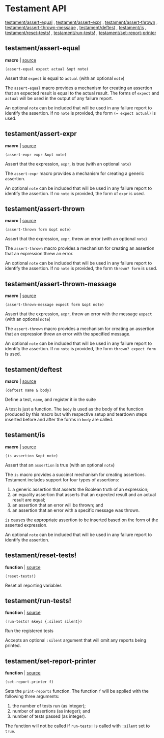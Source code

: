 # Testament API

[testament/assert-equal](#testamentassert-equal)
, [testament/assert-expr](#testamentassert-expr)
, [testament/assert-thrown](#testamentassert-thrown)
, [testament/assert-thrown-message](#testamentassert-thrown-message)
, [testament/deftest](#testamentdeftest)
, [testament/is](#testamentis)
, [testament/reset-tests!](#testamentreset-tests)
, [testament/run-tests!](#testamentrun-tests)
, [testament/set-report-printer](#testamentset-report-printer)

## testament/assert-equal

**macro**  | [source][1]

```janet
(assert-equal expect actual &opt note)
```

Assert that `expect` is equal to `actual` (with an optional `note`)

The `assert-equal` macro provides a mechanism for creating an assertion that
an expected result is equal to the actual result. The forms of `expect` and
`actual` will be used in the output of any failure report.

An optional `note` can be included that will be used in any failure report to
identify the assertion. If no `note` is provided, the form `(= expect actual)`
is used.

[1]: src/testament.janet#L203

## testament/assert-expr

**macro**  | [source][2]

```janet
(assert-expr expr &opt note)
```

Assert that the expression, `expr`, is true (with an optional `note`)

The `assert-expr` macro provides a mechanism for creating a generic assertion.

An optional `note` can be included that will be used in any failure report to
identify the assertion. If no `note` is provided, the form of `expr` is used.

[2]: src/testament.janet#L190

## testament/assert-thrown

**macro**  | [source][3]

```janet
(assert-thrown form &opt note)
```

Assert that the expression, `expr`, threw an error (with an optional `note`)

The `assert-thrown` macro provides a mechanism for creating an assertion that
an expression threw an error.

An optional `note` can be included that will be used in any failure report to
identify the assertion. If no `note` is provided, the form `thrown? form` is
used.

[3]: src/testament.janet#L219

## testament/assert-thrown-message

**macro**  | [source][4]

```janet
(assert-thrown-message expect form &opt note)
```

Assert that the expression, `expr`, threw an error with the message `expect`
(with an optional `note`)

The `assert-thrown` macro provides a mechanism for creating an assertion that
an expression threw an error with the specified message.

An optional `note` can be included that will be used in any failure report to
identify the assertion. If no `note` is provided, the form
`thrown? expect form` is used.

[4]: src/testament.janet#L235

## testament/deftest

**macro**  | [source][5]

```janet
(deftest name & body)
```

Define a test, `name`, and register it in the suite

A test is just a function. The `body` is used as the body of the function
produced by this macro but with respective setup and teardown steps inserted
before and after the forms in `body` are called.

[5]: src/testament.janet#L300

## testament/is

**macro**  | [source][6]

```janet
(is assertion &opt note)
```

Assert that an `assertion` is true (with an optional `note`)

The `is` macro provides a succinct mechanism for creating assertions.
Testament includes support for four types of assertions:

1. a generic assertion that asserts the Boolean truth of an expression;
2. an equality assertion that asserts that an expected result and an actual
   result are equal;
3. an assertion that an error will be thrown; and
4. an assertion that an error with a specific message was thrown.

`is` causes the appropriate assertion to be inserted based on the form of the
asserted expression.

An optional `note` can be included that will be used in any failure report to
identify the assertion.

[6]: src/testament.janet#L255

## testament/reset-tests!

**function**  | [source][7]

```janet
(reset-tests!)
```

Reset all reporting variables

[7]: src/testament.janet#L334

## testament/run-tests!

**function**  | [source][8]

```janet
(run-tests! &keys {:silent silent})
```

Run the registered tests

Accepts an optional `:silent` argument that will omit any reports being
printed.

[8]: src/testament.janet#L317

## testament/set-report-printer

**function**  | [source][9]

```janet
(set-report-printer f)
```

Sets the `print-reports` function. The function `f` will be applied with the
following three arguments:

1. the number of tests run (as integer);
2. number of assertions (as integer); and
3. number of tests passed (as integer).

The function will not be called if `run-tests!` is called with `:silent` set
to `true`.

[9]: src/testament.janet#L24

